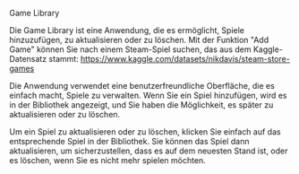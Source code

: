 Game Library

Die Game Library ist eine Anwendung, die es ermöglicht, Spiele hinzuzufügen, zu aktualisieren oder zu löschen. Mit der Funktion "Add Game" können Sie nach einem Steam-Spiel suchen, das aus dem Kaggle-Datensatz stammt: https://www.kaggle.com/datasets/nikdavis/steam-store-games

Die Anwendung verwendet eine benutzerfreundliche Oberfläche, die es einfach macht, Spiele zu verwalten. Wenn Sie ein Spiel hinzufügen, wird es in der Bibliothek angezeigt, und Sie haben die Möglichkeit, es später zu aktualisieren oder zu löschen.

Um ein Spiel zu aktualisieren oder zu löschen, klicken Sie einfach auf das entsprechende Spiel in der Bibliothek. Sie können das Spiel dann aktualisieren, um sicherzustellen, dass es auf dem neuesten Stand ist, oder es löschen, wenn Sie es nicht mehr spielen möchten.